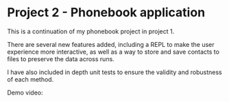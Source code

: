 # Project 2 - Phonebook application

This is a continuation of my phonebook project in project 1.

There are several new features added, including a REPL to make the user experience more interactive, as well as a way to store and save contacts to files to preserve the data across runs.

I have also included in depth unit tests to ensure the validity and robustness of each method.

Demo video:
